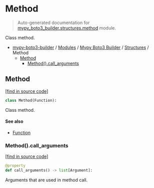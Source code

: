 # Method

> Auto-generated documentation for [mypy_boto3_builder.structures.method](https://github.com/vemel/mypy_boto3_builder/blob/main/mypy_boto3_builder/structures/method.py) module.

Class method.

- [mypy-boto3-builder](../../README.md#mypy_boto3_builder) / [Modules](../../MODULES.md#mypy-boto3-builder-modules) / [Mypy Boto3 Builder](../index.md#mypy-boto3-builder) / [Structures](index.md#structures) / Method
    - [Method](#method)
        - [Method().call_arguments](#methodcall_arguments)

## Method

[[find in source code]](https://github.com/vemel/mypy_boto3_builder/blob/main/mypy_boto3_builder/structures/method.py#L8)

```python
class Method(Function):
```

Class method.

#### See also

- [Function](function.md#function)

### Method().call_arguments

[[find in source code]](https://github.com/vemel/mypy_boto3_builder/blob/main/mypy_boto3_builder/structures/method.py#L13)

```python
@property
def call_arguments() -> list[Argument]:
```

Arguments that are used in method call.
